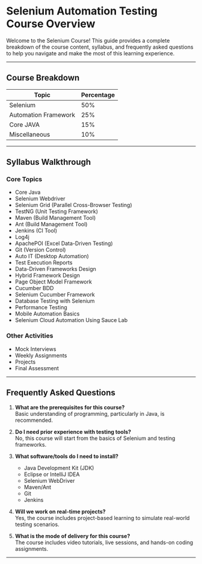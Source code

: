 # **Selenium Automation Testing Course Overview**

Welcome to the Selenium Course! This guide provides a complete breakdown of the course content, syllabus, and frequently asked questions to help you navigate and make the most of this learning experience.

---


## **Course Breakdown**

| **Topic**                  | **Percentage** |
|----------------------------|----------------|
| Selenium                   | 50%            |
| Automation Framework       | 25%            |
| Core JAVA                  | 15%            |
| Miscellaneous              | 10%            |

---

## **Syllabus Walkthrough**

### **Core Topics**
- Core Java  
- Selenium Webdriver  
- Selenium Grid (Parallel Cross-Browser Testing)  
- TestNG (Unit Testing Framework)  
- Maven (Build Management Tool)  
- Ant (Build Management Tool)  
- Jenkins (CI Tool)  
- Log4j  
- ApachePOI (Excel Data-Driven Testing)  
- Git (Version Control)  
- Auto IT (Desktop Automation)  
- Test Execution Reports  
- Data-Driven Frameworks Design  
- Hybrid Framework Design  
- Page Object Model Framework  
- Cucumber BDD  
- Selenium Cucumber Framework  
- Database Testing with Selenium  
- Performance Testing  
- Mobile Automation Basics  
- Selenium Cloud Automation Using Sauce Lab  

### **Other Activities**
- Mock Interviews  
- Weekly Assignments  
- Projects  
- Final Assessment  

---

## **Frequently Asked Questions**

1. **What are the prerequisites for this course?**  
   Basic understanding of programming, particularly in Java, is recommended.  

2. **Do I need prior experience with testing tools?**  
   No, this course will start from the basics of Selenium and testing frameworks.  

3. **What software/tools do I need to install?**  
   - Java Development Kit (JDK)  
   - Eclipse or IntelliJ IDEA  
   - Selenium WebDriver  
   - Maven/Ant  
   - Git  
   - Jenkins  

4. **Will we work on real-time projects?**  
   Yes, the course includes project-based learning to simulate real-world testing scenarios.  

5. **What is the mode of delivery for this course?**  
   The course includes video tutorials, live sessions, and hands-on coding assignments.  

---
